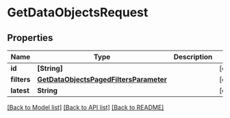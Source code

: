 # GetDataObjectsRequest

## Properties
Name | Type | Description | Notes
------------ | ------------- | ------------- | -------------
**id** | **[String]** |  | [optional] 
**filters** | [**GetDataObjectsPagedFiltersParameter**](GetDataObjectsPagedFiltersParameter.md) |  | [optional] 
**latest** | **String** |  | [optional] 

[[Back to Model list]](../README.md#documentation-for-models) [[Back to API list]](../README.md#documentation-for-api-endpoints) [[Back to README]](../README.md)


